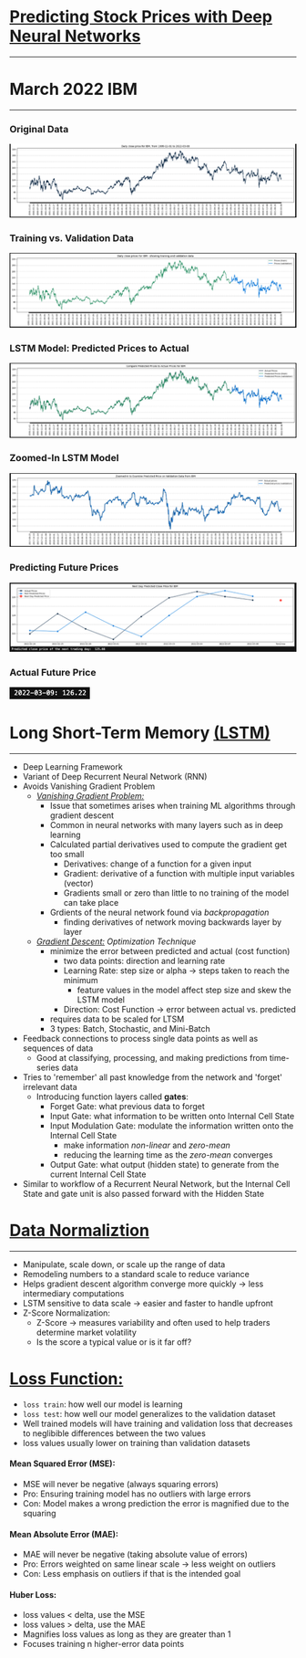 # **[Predicting Stock Prices with Deep Neural Networks](https://www.alphavantage.co/academy/#ai-for-finance)**
---

# March 2022 IBM 
---
### Original Data
![PricesTillMarch8](dailyClose/dclose03_08.png "Daily Close Prices through March 8th")

### Training vs. Validation Data
![TrainValidateMarch8](trainValidate/tv03_08.png "Training and Validation Data through March 8th")

### LSTM Model: Predicted Prices to Actual 
![PredictedVsActualMarch8th](predictVsActual/pva03_08.png "Predicted VS. Actual Prices through March 8th")

### Zoomed-In LSTM Model 
![ZoomedPredictedPrice](zoomIn/zoomed03_08.png "Zoomed-In Predicted Price on Validation Data")

### Predicting Future Prices 
![PredPriceForMarch9](tomorrowPrice/pred03_09.png "Predicted Price for March 9th")

### Actual Future Price
![ActualPriceforMarch9](tomorrowPrice/close03_09.png "Actual Close Price for March 9th")



# Long Short-Term Memory [(LSTM)](https://www.geeksforgeeks.org/long-short-term-memory-networks-explanation/)
---
- Deep Learning Framework
- Variant of Deep Recurrent Neural Network (RNN)
- Avoids Vanishing Gradient Problem
    - *[Vanishing Gradient Problem:](https://towardsdatascience.com/the-vanishing-gradient-problem-69bf08b15484)* 
        - Issue that sometimes arises when training ML algorithms through gradient descent 
        - Common in neural networks with many layers such as in deep learning
        - Calculated partial derivatives used to compute the gradient get too small
            - Derivatives: change of a function for a given input 
            - Gradient: derivative of a function with multiple input variables (vector) 
            - Gradients small or zero than little to no training of the model can take place 
        - Grdients of the neural network found via *backpropagation*
            - finding derivatives of network moving backwards layer by layer 
    - *[Gradient Descent:](https://www.ibm.com/cloud/learn/gradient-descent) Optimization Technique*
        - minimize the error between predicted and actual (cost function)
            - two data points: direction and learning rate
            - Learning Rate: step size or alpha -> steps taken to reach the minimum 
                - feature values in the model affect step size and skew the LSTM model
            - Direction: Cost Function -> error between actual vs. predicted 
        - requires data to be scaled for LTSM
        - 3 types: Batch, Stochastic, and Mini-Batch 
- Feedback connections to process single data points as well as sequences of data
    - Good at classifying, processing, and making predictions from time-series data 
- Tries to 'remember' all past knowledge from the network and 'forget' irrelevant data 
    - Introducing function layers called **gates**:
        - Forget Gate: what previous data to forget
        - Input Gate: what information to be written onto Internal Cell State 
        - Input Modulation Gate: modulate the information written onto the Internal Cell State
            - make information *non-linear* and *zero-mean*
            - reducing the learning time as the *zero-mean* converges 
        - Output Gate: what output (hidden state) to generate from the current Internal Cell State 
- Similar to workflow of a Recurrent Neural Network, but the Internal Cell State and gate unit is also passed forward with the Hidden State 



# [Data Normaliztion]()
---
- Manipulate, scale down, or scale up the range of data
- Remodeling numbers to a standard scale to reduce variance 
- Helps gradient descent algorithm converge more quickly -> less intermediary computations
- LSTM sensitive to data scale -> easier and faster to handle upfront 
- Z-Score Normalization: 
    - Z-Score -> measures variability and often used to help traders determine market volatility 
    - Is the score a typical value or is it far off? 
    
    
# [Loss Function:](https://towardsdatascience.com/understanding-the-3-most-common-loss-functions-for-machine-learning-regression-23e0ef3e14d3) 
- `loss train`: how well our model is learning
- `loss test`: how well our model generalizes to the validation dataset 
- Well trained models will have training and validation loss that decreases to neglibible differences between the two values 
- loss values usually lower on training than validation datasets 

#### Mean Squared Error (MSE):
- MSE will never be negative (always squaring errors)
- Pro: Ensuring training model has no outliers with large errors 
- Con: Model makes a wrong prediction the error is magnified due to the squaring 

#### Mean Absolute Error (MAE):
- MAE will never be negative (taking absolute value of errors)
- Pro: Errors weighted on same linear scale -> less weight on outliers 
- Con: Less emphasis on outliers if that is the intended goal 

#### Huber Loss: 
- loss values < delta, use the MSE
- loss values > delta, use the MAE 
- Magnifies loss values as long as they are greater than 1
- Focuses training n higher-error data points
